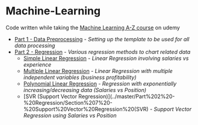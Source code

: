 # Machine-Learning
Code written while taking the [Machine Learning A-Z course](https://www.udemy.com/machinelearning/learn/v4/overview) on udemy

* [Part 1 - Data Preprocessing](../master/Part%201%20-%20Data%20Preprocessing) - _Setting up the template to be used for all data processing_
* [Part 2 - Regression](../master/Part%202%20-%20Regression) - _Various regression methods to chart related data_
  * [Simple Linear Regression](../master/Part%202%20-%20Regression/Section%204%20-%20Simple%20Linear%20Regression) - _Linear Regression involving salaries vs experience_
  * [Multiple Linear Regression](../master/Part%202%20-%20Regression/Section%205%20-%20Multiple%20Linear%20Regression) - _Linear Regression with multiple independent variables (business profitability)_
  * [Polynomial Linear Regression](../master/Part%202%20-%20Regression/Section%206%20-%20Polynomial%20Regression) - _Regression with exponentially increasing/decreasing data (Salaries vs Position)_
  * [SVR (Support Vector Regression)](../master/Part%202%20-%20Regression/Section%207%20-%20Support%20Vector%20Regression%20(SVR) - _Support Vector Regression using Salaries vs Position_
